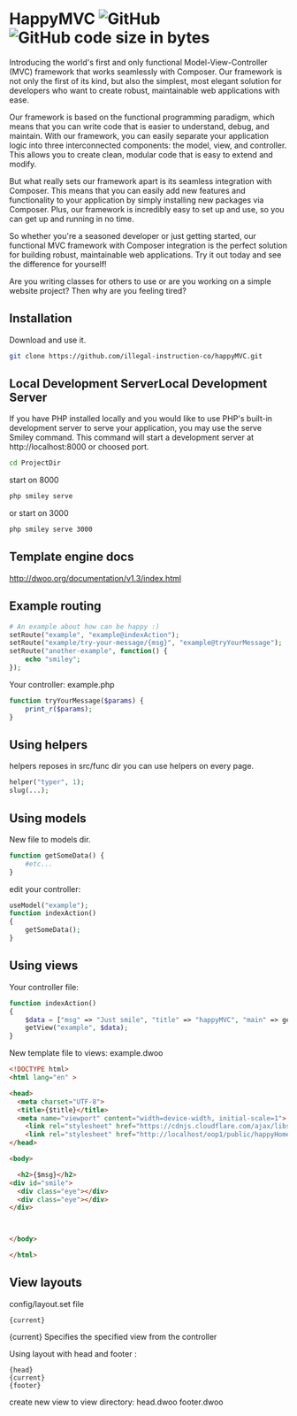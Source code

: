 
# HappyMVC ![GitHub](https://img.shields.io/github/license/illegal-instruction-co/happyMVC?logo=happyMVC) ![GitHub code size in bytes](https://img.shields.io/github/languages/code-size/illegal-instruction-co/happyMVC)

Introducing the world's first and only functional Model-View-Controller (MVC) framework that works seamlessly with Composer. Our framework is not only the first of its kind, but also the simplest, most elegant solution for developers who want to create robust, maintainable web applications with ease.

Our framework is based on the functional programming paradigm, which means that you can write code that is easier to understand, debug, and maintain. With our framework, you can easily separate your application logic into three interconnected components: the model, view, and controller. This allows you to create clean, modular code that is easy to extend and modify.

But what really sets our framework apart is its seamless integration with Composer. This means that you can easily add new features and functionality to your application by simply installing new packages via Composer. Plus, our framework is incredibly easy to set up and use, so you can get up and running in no time.

So whether you're a seasoned developer or just getting started, our functional MVC framework with Composer integration is the perfect solution for building robust, maintainable web applications. Try it out today and see the difference for yourself!

Are you writing classes for others to use or are you working on a simple website project? Then why are you feeling tired?

Installation
------------

Download and use it.

```bash
git clone https://github.com/illegal-instruction-co/happyMVC.git
```

Local Development ServerLocal Development Server
------------
If you have PHP installed locally and you would like to use PHP's built-in development server to serve your application, you may use the serve Smiley command. This command will start a development server at http://localhost:8000 or choosed port.

```bash
cd ProjectDir
```
start on 8000
```bash
php smiley serve
```
or start on 3000 
```bash
php smiley serve 3000
```
Template engine docs
------------
http://dwoo.org/documentation/v1.3/index.html

Example routing
------------

```php
# An example about how can be happy :)
setRoute("example", "example@indexAction");
setRoute("example/try-your-message/{msg}", "example@tryYourMessage");
setRoute("another-example", function() { 
    echo "smiley";
});

```

Your controller: example.php
```php
function tryYourMessage($params) {
    print_r($params);
}
```
Using helpers
------------
helpers reposes in src/func dir
you can use helpers on every page.

```php
helper("typer", 1);
slug(...);

```
Using models
------------
New file to models dir.
```php
function getSomeData() {
    #etc...
}

```

edit your controller:

```php
useModel("example");
function indexAction()
{
    getSomeData();
}
```

Using views
------------
Your controller file:
```php
function indexAction()
{
    $data = ["msg" => "Just smile", "title" => "happyMVC", "main" => getBaseUrl()];
    getView("example", $data);
}
```
New template file to views: example.dwoo
```html
<!DOCTYPE html>
<html lang="en" >

<head>
  <meta charset="UTF-8">
  <title>{$title}</title>
  <meta name="viewport" content="width=device-width, initial-scale=1">
    <link rel="stylesheet" href="https://cdnjs.cloudflare.com/ajax/libs/normalize/5.0.0/normalize.min.css">
    <link rel="stylesheet" href="http://localhost/oop1/public/happyHome/css/style.css">
</head>

<body>

  <h2>{$msg}</h2>
<div id="smile">
  <div class="eye"></div>
  <div class="eye"></div>
</div>



</body>

</html>

```


View layouts 
------------
config/layout.set file 
```
{current} 
```
{current} Specifies the specified view from the controller

Using layout with head and footer : 
```
{head}
{current} 
{footer}
```
create new view to view directory: 
head.dwoo 
footer.dwoo
